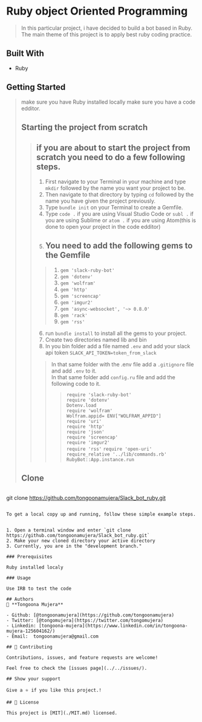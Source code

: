 # Ruby object Oriented Programming

> In this particular project, i have decided to build a bot based in Ruby. The main theme of this project is to apply best ruby coding practice.
## Built With

- Ruby

## Getting Started
> make sure you have Ruby installed locally
> make sure you have a code edditor.
> ## Starting the project from scratch 
> > ## if you are about to start the project from scratch you need to do a few following steps.
> > 1. First navigate to your Terminal in your machine and type ```mkdir``` followed by the name you want your project to be.
> > 2. Then navigate to that directory by typing ```cd``` followed by the name you have given the project previously.
> > 3. Type ```bundle init``` on your Terminal to create a Gemfile.
> > 4. Type ```code .``` if you are using Visual Studio Code or ```subl .``` if you are using Sublime  or ```atom .``` if you are using Atom(this is done to open your project in the code edditor)
> > 5. ## You need to add the following gems to the Gemfile
>>> 1. ```gem 'slack-ruby-bot'```
>>> 2. ```gem 'dotenv'```
>>> 3. ```gem 'wolfram'```
>>> 4. ```gem 'http'```
>>> 5. ```gem 'screencap'```
>>> 6. ```gem 'imgur2'```
>>> 7. ```gem 'async-websocket', '~> 0.8.0'```
>>> 8. ```gem 'rack'```
>>> 9. ```gem 'rss'```
>> 6. run ```bundle install``` to install all the gems to your project.
>> 7. Create two directories named lib and bin
>> 8. In you bin folder add a file named ```.env``` and add your slack api token ```SLACK_API_TOKEN=token_from_slack```
>>> In that same folder with the .env file add a ```.gitignore``` file and add ```.env``` to it. <br>
>>> In that same folder add ``config.ru`` file and add the following code to it. <br>
>>> > ``require 'slack-ruby-bot'`` <br>
>>> > ``require 'dotenv'`` <br>
>>> > ``Dotenv.load`` <br>
>>> > ``require 'wolfram'`` <br>
>>> > ``Wolfram.appid= ENV["WOLFRAM_APPID"]`` <br>
>>> > ``require 'uri'`` <br>
>>> > ``require 'http'`` <br>
>>> > ``require 'json'`` <br>
>>> > ``require 'screencap'`` <br>
>>> > ``require 'imgur2'`` <br>
>>> > ``require 'rss'``
>>> > ``require 'open-uri'`` <br>
>>> > ``require_relative '../lib/commands.rb'`` <br>
>>> > ``RubyBot::App.instance.run`` <br>
>## Clone

>> ```git
git clone https://github.com/tongoonamujera/Slack_bot_ruby.git
```

To get a local copy up and running, follow these simple example steps.


1. Open a terminal window and enter `git clone https://github.com/tongoonamujera/Slack_bot_ruby.git`
2. Make your new cloned directory your active directory
3. Currently, you are in the "development branch."

### Prerequisites

Ruby installed localy

### Usage

Use IRB to test the code

## Authors
👤 **Tongoona Mujera**

- Github: [@tongoonamujera](https://github.com/tongoonamujera)
- Twitter: [@tongomujera](https://twitter.com/tongomujera)
- Linkedin: [tongoona-mujera](https://www.linkedin.com/in/tongoona-mujera-125604162/)
- Email:  tongoonamujera@gmail.com

## 🤝 Contributing

Contributions, issues, and feature requests are welcome!

Feel free to check the [issues page](../../issues/).

## Show your support

Give a ⭐️ if you like this project.!

## 📝 License

This project is [MIT](./MIT.md) licensed.